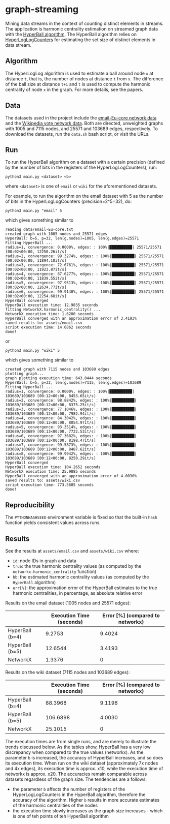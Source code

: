 # graph-streaming

Mining data streams in the context of counting distinct elements in streams. The application is harmonic centrality estimation on streamed graph data with the [HyperBall algorithm](https://arxiv.org/pdf/1308.2144v2.pdf).
The HyperBall algorithm relies on [HyperLogLogCounters](http://algo.inria.fr/flajolet/Publications/FlFuGaMe07.pdf) for estimating the set size of distinct elements in data stream.

## Algorithm

The HyperLogLog algorithm is used to estimate a ball around node ```x``` at distance ```t```, that is, the number of nodes at distance ```t``` from ```x```. The difference of the ball size at distance ```t+1``` and ```t``` is used to compute the harmonic centrality of node ```x``` in the graph.
For more details, see the papers.

## Data

The datasets used in the project include the [email-Eu-core network data](http://snap.stanford.edu/data/email-Eu-core.html) and the [Wikipedia vote network data](http://snap.stanford.edu/data/wiki-Vote.html). Both are directed, unweighted graphs with 1005 and 7115 nodes, and 25571 and 103689 edges, respectively.
To download the datasets, run the ```data.sh``` bash script, or visit the URLs.

## Run

To run the HyperBall algorithm on a dataset with a certain precision (defined by the number of bits in the registers of the HyperLogLogCounters), run:

```
python3 main.py <dataset> <b>
```

where ```<dataset>``` is one of ```email``` or ```wiki``` for the aforementioned datasets. 

For example, to run the algorithm on the email dataset with 5 as the number of bits in the HyperLogLogCounters (precision=2^5=32), do:
```
python3 main.py "email" 5
```

which gives something similar to
```
reading data/email-Eu-core.txt
created graph with 1005 nodes and 25571 edges
HyperBall: b=5, p=32, len(g.nodes)=1005, len(g.edges)=25571
Fitting HyperBall ...
radius=1, convergence: 0.0000%, edges: : 100%|██████████| 25571/25571 [00:02<00:00, 12250.26it/s]                                                                                                          
radius=2, convergence: 99.3274%, edges: : 100%|██████████| 25571/25571 [00:02<00:00, 11894.10it/s]                                                                                                         
radius=3, convergence: 72.6761%, edges: : 100%|██████████| 25571/25571 [00:02<00:00, 11923.87it/s]                                                                                                         
radius=4, convergence: 87.6277%, edges: : 100%|██████████| 25571/25571 [00:02<00:00, 11839.55it/s]                                                                                                         
radius=5, convergence: 97.9513%, edges: : 100%|██████████| 25571/25571 [00:02<00:00, 12634.77it/s]                                                                                                         
radius=6, convergence: 99.9140%, edges: : 100%|██████████| 25571/25571 [00:02<00:00, 12254.68it/s]                                                                                                         
HyperBall converged
HyperBall execution time: 12.9835 seconds
fitting NetworkX.harmonic_centrality() ...
NetworkX execution time: 1.6200 seconds
HyperBall converged with an approximation error of 3.4193%
saved results to: assets/email.csv
script execution time: 14.6862 seconds
done!
```

or 

```
python3 main.py "wiki" 5
```

which gives something similar to
```
created graph with 7115 nodes and 103689 edges
plotting graph...
graph plotting execution time: 643.0444 seconds
HyperBall: b=5, p=32, len(g.nodes)=7115, len(g.edges)=103689
Fitting HyperBall ...
radius=1, convergence: 0.0000%, edges: : 100%|██████████| 103689/103689 [00:12<00:00, 8453.65it/s]                                                                                                         
radius=2, convergence: 98.8842%, edges: : 100%|██████████| 103689/103689 [00:12<00:00, 8375.25it/s]                                                                                                        
radius=3, convergence: 77.1046%, edges: : 100%|██████████| 103689/103689 [00:12<00:00, 7982.94it/s]                                                                                                        
radius=4, convergence: 84.3042%, edges: : 100%|██████████| 103689/103689 [00:12<00:00, 8054.97it/s]                                                                                                        
radius=5, convergence: 93.3514%, edges: : 100%|██████████| 103689/103689 [00:13<00:00, 7722.53it/s]                                                                                                        
radius=6, convergence: 97.3682%, edges: : 100%|██████████| 103689/103689 [00:12<00:00, 8198.47it/s]                                                                                                        
radius=7, convergence: 99.5873%, edges: : 100%|██████████| 103689/103689 [00:12<00:00, 8487.62it/s]                                                                                                        
radius=8, convergence: 99.9942%, edges: : 100%|██████████| 103689/103689 [00:12<00:00, 8250.29it/s]                                                                                                        
HyperBall converged
HyperBall execution time: 104.2652 seconds
NetworkX execution time: 25.9885 seconds
HyperBall converged with an approximation error of 4.0030%
saved results to: assets/wiki.csv
script execution time: 773.5685 seconds
done!
```

## Reproducibility

The ```PYTHONHASHSEED``` environment variable is fixed so that the built-in ```hash``` function yields consistent values across runs.


## Results

See the results at ```assets/email.csv``` and ```assets/wiki.csv``` where:
- ```id```: node IDs in graph and data
- ```true```: the true harmonic centrality values (as computed by the ```networkx.harmonic_centrality``` function)
- ```hb```: the estimated harmonic centrality values (as computed by the ```HyperBall``` algorithm)
- ```err[%]```: the approximation error of the HyperBall estimates to the true harmonic centralities, in percentage, as absolute relative error

Results on the email dataset (1005 nodes and 25571 edges):

|  | Execution Time (seconds) | Error [%] (compared to networkx)| 
| ----------- | ----------- | ----------- |
| HyperBall (b=4) | 9.2753 | 9.4024 |
| HyperBall (b=5) | 12.6544 | 3.4193 |
| NetworkX | 1.3376 | 0 |

Results on the wiki dataset (7115 nodes and 103689 edges):

|  | Execution Time (seconds) | Error [%] (compared to networkx)| 
| ----------- | ----------- | ----------- |
| HyperBall (b=4) | 88.3968 | 9.1198 |
| HyperBall (b=5) | 106.6898 | 4.0030 |
| NetworkX | 25.1015 | 0 |

The execution times are from single runs, and are merely to illustrate the trends discussed below.
As the tables show, HyperBall has a very low discrepancy when compared to the true values (networkx). As the parameter ```b``` is increased, the accuracy of HyperBall increases, and so does its execution time.
When run on the wiki dataset (approximately 7x nodes and 4x edges), its execution time is approx. x10, while the execution time of networkx is approx. x20. The accuracies remain comparable across datasets regardless of the graph size.
The tendencies are a follows:
- the parameter ```b``` affects the number of registers of the HyperLogLogCounters in the HyperBall algorithm, therefore the accuracy of the algorithm. Higher ```b``` results in more accurate estimates of the harmonic centralities of the nodes
- the execution time slowly increases as the graph size increases - which is one of teh points of teh HyperBall algorithm 